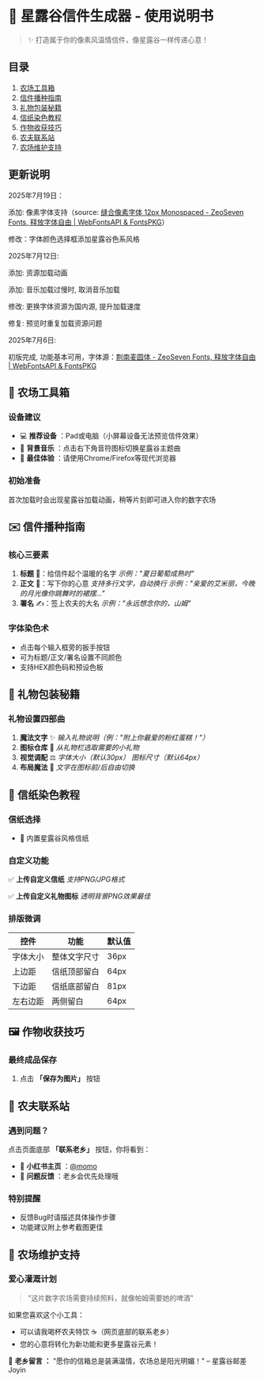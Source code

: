 # 🌾 星露谷信件生成器 - 使用说明书

> ✨ 打造属于你的像素风温情信件，像星露谷一样传递心意！

## 目录

1. [农场工具箱]()
2. [信件播种指南]()
3. [礼物包装秘籍]()
4. [信纸染色教程]()
5. [作物收获技巧]()
6. [农夫联系站]()
7. [农场维护支持]()

## 更新说明

2025年7月19日：

添加: 像素字体支持（source: [缝合像素字体 12px Monospaced - ZeoSeven Fonts, 释放字体自由 | WebFontsAPI &amp; FontsPKG](https://fonts.zeoseven.com/items/570/)）

修改：字体颜色选择框添加星露谷色系风格


2025年7月12日:

添加: 资源加载动画

添加: 音乐加载过慢时, 取消音乐加载

修改: 更换字体资源为国内源, 提升加载速度

修复: 预览时重复加载资源问题


2025年7月6日:

初版完成, 功能基本可用，字体源：[荆南麦圆体 - ZeoSeven Fonts, 释放字体自由 | WebFontsAPI &amp; FontsPKG](https://fonts.zeoseven.com/items/116/)

## 🧰 农场工具箱

### 设备建议

* 💻  **推荐设备** ：Pad或电脑（小屏幕设备无法预览信件效果）
* 🎵  **背景音乐** ：点击右下角音符图标切换星露谷主题曲
* 🌾  **最佳体验** ：请使用Chrome/Firefox等现代浏览器

### 初始准备

首次加载时会出现星露谷加载动画，稍等片刻即可进入你的数字农场

## ✉️ 信件播种指南

### 核心三要素

1. **标题** 🌱：给信件起个温暖的名字
   *示例："夏日葡萄成熟时"*
2. **正文** 📝：写下你的心意
   *支持多行文字，自动换行*
   *示例："亲爱的艾米丽，今晚的月光像你跳舞时的裙摆..."*
3. **署名** ✍️：签上农夫的大名
   *示例："永远想念你的，山姆"*

### 字体染色术

* 点击每个输入框旁的扳手按钮
* 可为标题/正文/署名设置不同颜色
* 支持HEX颜色码和预设色板

## 🎁 礼物包装秘籍

### 礼物设置四部曲

1. **魔法文字** ✨
   *输入礼物说明（例："附上你最爱的粉红蛋糕！"）*
2. **图标仓库** 🏰
   *从礼物栏选取需要的小礼物*
3. **视觉调配** ⚖️
   *字体大小（默认30px）*
   *图标尺寸（默认64px）*
4. **布局魔法** 🔮
   *文字在图标前/后自由切换*

## 🎨 信纸染色教程

### 信纸选择

* 📜 内置星露谷风格信纸

### 自定义功能

✅ **上传自定义信纸**
*支持PNG/JPG格式*

✅ **上传自定义礼物图标**
*透明背景PNG效果最佳*

### 排版微调

| 控件     | 功能         | 默认值 |
| -------- | ------------ | ------ |
| 字体大小 | 整体文字尺寸 | 36px   |
| 上边距   | 信纸顶部留白 | 64px   |
| 下边距   | 信纸底部留白 | 81px   |
| 左右边距 | 两侧留白     | 64px   |

## 🖼️ 作物收获技巧

### 最终成品保存

1. 点击 **「保存为图片」** 按钮

## 📮 农夫联系站

### 遇到问题？

点击页面底部 **「联系老乡」** 按钮，你将看到：

* 🍠  **小红书主页** ：[@momo](https://www.xiaohongshu.com/user/profile/610355e50000000001002cde)
* 📧  **问题反馈** ：老乡会优先处理哦

### 特别提醒

* 反馈Bug时请描述具体操作步骤
* 功能建议附上参考截图更佳

## 🌻 农场维护支持

### 爱心灌溉计划

> "这片数字农场需要持续照料，就像帕姆需要她的啤酒"

如果您喜欢这个小工具：

* 可以请我喝杯农夫特饮 ☕️（网页底部的联系老乡）
* 您的心意将转化为新功能和更多星露谷元素！

🌾  **老乡留言 ：**
"愿你的信箱总是装满温情，农场总是阳光明媚！"
– 星露谷邮差 Joyin
